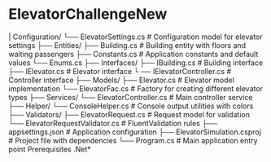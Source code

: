 # ElevatorChallengeNew
| Configuration/
└── ElevatorSettings.cs #
Configuration model for elevator settings 
├── Entities/ 
├── Building.cs # Building entity with floors and waiting passengers
├── Constants.cs # Application constants and default values 
└── Enums.cs 
├── Interfaces/ 
├── IBuilding.cs # Building interface
├── IElevator.cs # Elevator interface └
── IElevatorController.cs # Controller interface
├── Models/
├── Elevator.cs # Elevator model implementation
└── ElevatorFac.cs # Factory for creating different elevator types
├── Services/ └── ElevatorController.cs # Main controller service 
├── Helper/ 
└── ConsoleHelper.cs # Console output utilities with colors
├── Validators/ ├── ElevatorRequest.cs # Request model for validation
└── ElevatorRequestValidator.cs # FluentValidation rules 
├── appsettings.json # Application configuration
├── ElevatorSimulation.csproj # Project file with dependencies 
└── Program.cs # Main application entry point Prerequisites 
.Net*
